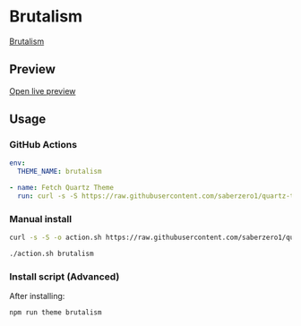 # Brutalism

[Brutalism](https://github.com/abrahambahez)

## Preview

[Open live preview](https://quartz-themes.github.io/brutalism/)

## Usage

### GitHub Actions

```yaml
env:
  THEME_NAME: brutalism
```

```yaml
- name: Fetch Quartz Theme
  run: curl -s -S https://raw.githubusercontent.com/saberzero1/quartz-themes/master/action.sh | bash -s -- $THEME_NAME
```

### Manual install

```bash
curl -s -S -o action.sh https://raw.githubusercontent.com/saberzero1/quartz-themes/master/action.sh

./action.sh brutalism
```

### Install script (Advanced)

After installing:

```bash
npm run theme brutalism
```

